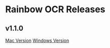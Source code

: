 # Rainbow OCR Releases

## v1.1.0

[Mac Version](https://github.com/oliverzy/release/releases/download/v1.1.0/RainbowOCR-1.1.0-mac.dmg)
[Windows Version](https://github.com/oliverzy/release/releases/download/v1.1.0/RainbowOCR-1.1.0-win.zip)


